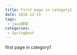 ```yaml
---
title: first page in category1
date: 2018-12-15
tags:
 - java框架
categories:
 - SpringBoot
---
```


first page in category1